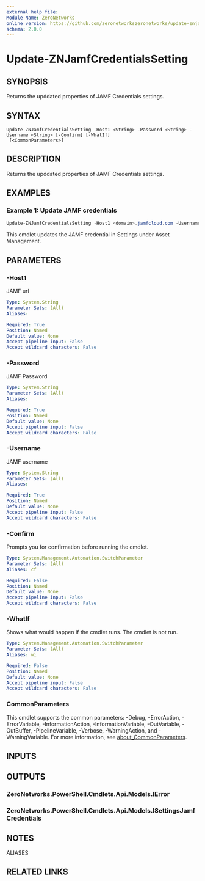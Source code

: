 ```yaml
---
external help file:
Module Name: ZeroNetworks
online version: https://github.com/zeronetworkszeronetworks/update-znjamfcredentialssetting
schema: 2.0.0
---
```


# Update-ZNJamfCredentialsSetting

## SYNOPSIS
Returns the upddated properties of JAMF Credentials settings.

## SYNTAX

```
Update-ZNJamfCredentialsSetting -Host1 <String> -Password <String> -Username <String> [-Confirm] [-WhatIf]
 [<CommonParameters>]
```

## DESCRIPTION
Returns the upddated properties of JAMF Credentials settings.

## EXAMPLES

### Example 1: Update JAMF credentials
```powershell
Update-ZNJamfCredentialsSetting -Host1 <domain>.jamfcloud.com -Username myuser -Password mypassword
```

This cmdlet updates the JAMF credential in Settings under Asset Management.

## PARAMETERS

### -Host1
JAMF url

```yaml
Type: System.String
Parameter Sets: (All)
Aliases:

Required: True
Position: Named
Default value: None
Accept pipeline input: False
Accept wildcard characters: False
```

### -Password
JAMF Password

```yaml
Type: System.String
Parameter Sets: (All)
Aliases:

Required: True
Position: Named
Default value: None
Accept pipeline input: False
Accept wildcard characters: False
```

### -Username
JAMF username

```yaml
Type: System.String
Parameter Sets: (All)
Aliases:

Required: True
Position: Named
Default value: None
Accept pipeline input: False
Accept wildcard characters: False
```

### -Confirm
Prompts you for confirmation before running the cmdlet.

```yaml
Type: System.Management.Automation.SwitchParameter
Parameter Sets: (All)
Aliases: cf

Required: False
Position: Named
Default value: None
Accept pipeline input: False
Accept wildcard characters: False
```

### -WhatIf
Shows what would happen if the cmdlet runs.
The cmdlet is not run.

```yaml
Type: System.Management.Automation.SwitchParameter
Parameter Sets: (All)
Aliases: wi

Required: False
Position: Named
Default value: None
Accept pipeline input: False
Accept wildcard characters: False
```

### CommonParameters
This cmdlet supports the common parameters: -Debug, -ErrorAction, -ErrorVariable, -InformationAction, -InformationVariable, -OutVariable, -OutBuffer, -PipelineVariable, -Verbose, -WarningAction, and -WarningVariable. For more information, see [about_CommonParameters](http://go.microsoft.com/fwlink/?LinkID=113216).

## INPUTS

## OUTPUTS

### ZeroNetworks.PowerShell.Cmdlets.Api.Models.IError

### ZeroNetworks.PowerShell.Cmdlets.Api.Models.ISettingsJamfCredentials

## NOTES

ALIASES

## RELATED LINKS


